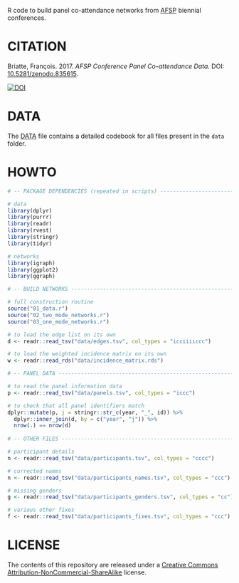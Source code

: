 R code to build panel co-attendance networks from [AFSP](http://www.afsp.info/) biennial conferences.

# CITATION

Briatte, François. 2017. _AFSP Conference Panel Co-attendance Data._ DOI: [10.5281/zenodo.835615](https://doi.org/10.5281/zenodo.835615).

[![DOI](https://zenodo.org/badge/DOI/10.5281/zenodo.835615.svg)](https://doi.org/10.5281/zenodo.835615)

# DATA

The [DATA](DATA.md) file contains a detailed codebook for all files present in the `data` folder.

# HOWTO

```r
# -- PACKAGE DEPENDENCIES (repeated in scripts) --------------------------------

# data
library(dplyr)
library(purrr)
library(readr)
library(rvest)
library(stringr)
library(tidyr)

# networks
library(igraph)
library(ggplot2)
library(ggraph)

# -- BUILD NETWORKS ------------------------------------------------------------

# full construction routine
source("01_data.r")
source("02_two_mode_networks.r")
source("03_one_mode_networks.r")

# to load the edge list on its own
d <- readr::read_tsv("data/edges.tsv", col_types = "icciiiiccc")

# to load the weighted incidence matrix on its own
w <- readr::read_rds("data/incidence_matrix.rds")

# -- PANEL DATA ----------------------------------------------------------------

# to read the panel information data
p <- readr::read_tsv("data/panels.tsv", col_types = "iccc")

# to check that all panel identifiers match
dplyr::mutate(p, j = stringr::str_c(year, "_", id)) %>% 
  dplyr::inner_join(d, by = c("year", "j")) %>% 
  nrow(.) == nrow(d)
  
# -- OTHER FILES ---------------------------------------------------------------

# participant details
n <- readr::read_tsv("data/participants.tsv", col_types = "cccc")

# corrected names
n <- readr::read_tsv("data/participants_names.tsv", col_types = "ccc") # or "icc"

# missing genders
g <- readr::read_tsv("data/participants_genders.tsv", col_types = "cc")

# various other fixes
f <- readr::read_tsv("data/participants_fixes.tsv", col_types = "ccc")
```

# LICENSE

The contents of this repository are released under a [Creative Commons Attribution-NonCommercial-ShareAlike](https://creativecommons.org/licenses/by-nc-sa/4.0/) license.

